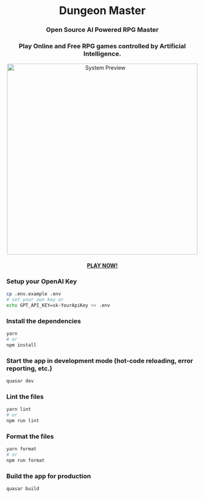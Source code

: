 <h1 align=center>Dungeon Master</h1>
<div align="center">
  <h3><strong>Open Source AI Powered RPG Master</strong></h3>
  <h3>Play <strong>Online and Free</strong> RPG games controlled by Artificial Intelligence.</h3>
  <image src="./public/images/system-preview.png" width="500px" alt="System Preview"></image>
  <p align="center"><a align="center" href="https://rochajario.github.io/DungeonMasterAi/" target="_blank"><h4>PLAY NOW!</h4></a></p>
</div>

### Setup your OpenAI Key

```bash
cp .env.example .env
# set your own key or
echo GPT_API_KEY=sk-YourApiKey >> .env
```

### Install the dependencies

```bash
yarn
# or
npm install
```

### Start the app in development mode (hot-code reloading, error reporting, etc.)

```bash
quasar dev
```

### Lint the files

```bash
yarn lint
# or
npm run lint
```

### Format the files

```bash
yarn format
# or
npm run format
```

### Build the app for production

```bash
quasar build
```
